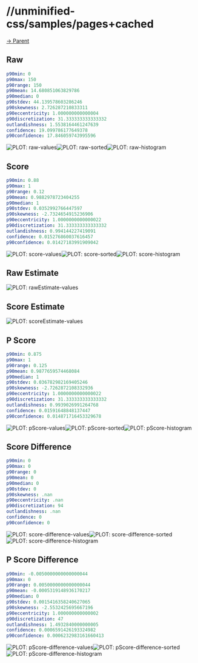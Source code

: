
# //unminified-css/samples/pages+cached

[→ Parent](../..)


## Raw


```yaml
p90min: 0
p90max: 150
p90range: 150
p90mean: 14.680851063829786
p90median: 0
p90stdev: 44.139578603286246
p90skewness: 2.726287210833311
p90eccentricity: 1.000000000000004
p90discretization: 31.333333333333332
outlandishness: 1.5538164461247639
confidence: 19.099786177649378
p90confidence: 17.846059743995596

```

![PLOT: raw-values](./raw/values.svg)![PLOT: raw-sorted](./raw/sorted.svg)![PLOT: raw-histogram](./raw/histogram.svg)
## Score


```yaml
p90min: 0.88
p90max: 1
p90range: 0.12
p90mean: 0.9882978723404255
p90median: 1
p90stdev: 0.0352992766447597
p90skewness: -2.7324654915236906
p90eccentricity: 1.0000000000000022
p90discretization: 31.333333333333332
outlandishness: 0.994144227419091
confidence: 0.015276860037616457
p90confidence: 0.01427183991909042

```

![PLOT: score-values](./score/values.svg)![PLOT: score-sorted](./score/sorted.svg)![PLOT: score-histogram](./score/histogram.svg)
## Raw Estimate

![PLOT: rawEstimate-values](./rawEstimate/values.svg)
## Score Estimate

![PLOT: scoreEstimate-values](./scoreEstimate/values.svg)
## P Score


```yaml
p90min: 0.875
p90max: 1
p90range: 0.125
p90mean: 0.9877659574468084
p90median: 1
p90stdev: 0.036782982169405246
p90skewness: -2.7262872108332936
p90eccentricity: 1.0000000000000022
p90discretization: 31.333333333333332
outlandishness: 0.9939026991264768
confidence: 0.01591648848137447
p90confidence: 0.014871716453329678

```

![PLOT: pScore-values](./pScore/values.svg)![PLOT: pScore-sorted](./pScore/sorted.svg)![PLOT: pScore-histogram](./pScore/histogram.svg)
## Score Difference


```yaml
p90min: 0
p90max: 0
p90range: 0
p90mean: 0
p90median: 0
p90stdev: 0
p90skewness: .nan
p90eccentricity: .nan
p90discretization: 94
outlandishness: .nan
confidence: 0
p90confidence: 0

```

![PLOT: score-difference-values](./score-difference/values.svg)![PLOT: score-difference-sorted](./score-difference/sorted.svg)![PLOT: score-difference-histogram](./score-difference/histogram.svg)
## P Score Difference


```yaml
p90min: -0.0050000000000000044
p90max: 0
p90range: 0.0050000000000000044
p90mean: -0.0005319148936170217
p90median: 0
p90stdev: 0.0015416358240627065
p90skewness: -2.5532425695667196
p90eccentricity: 1.000000000000002
p90discretization: 47
outlandishness: 1.4932840000000005
confidence: 0.0006591426193324982
p90confidence: 0.0006232983161660413

```

![PLOT: pScore-difference-values](./pScore-difference/values.svg)![PLOT: pScore-difference-sorted](./pScore-difference/sorted.svg)![PLOT: pScore-difference-histogram](./pScore-difference/histogram.svg)